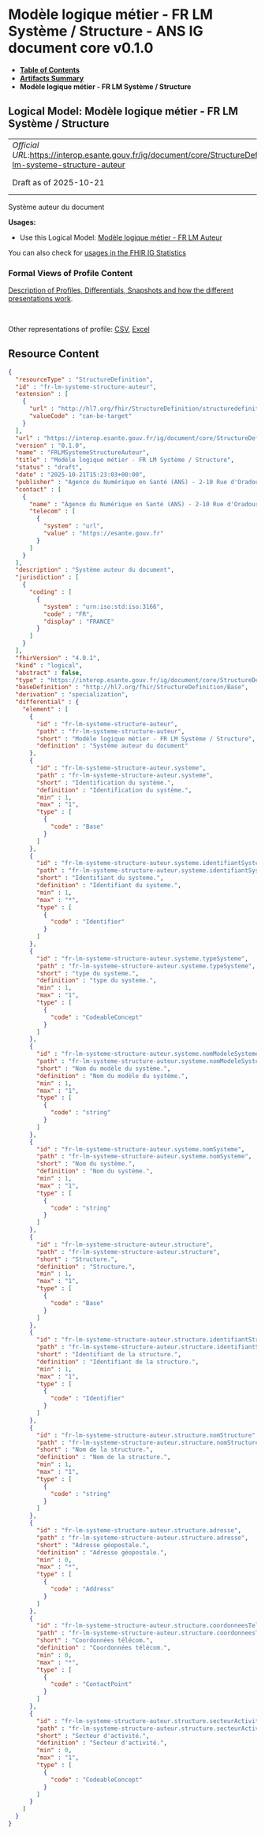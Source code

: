 # Modèle logique métier - FR LM Système / Structure - ANS IG document core v0.1.0

* [**Table of Contents**](toc.md)
* [**Artifacts Summary**](artifacts.md)
* **Modèle logique métier - FR LM Système / Structure**

## Logical Model: Modèle logique métier - FR LM Système / Structure 

| | |
| :--- | :--- |
| *Official URL*:https://interop.esante.gouv.fr/ig/document/core/StructureDefinition/fr-lm-systeme-structure-auteur | *Version*:0.1.0 |
| Draft as of 2025-10-21 | *Computable Name*:FRLMSystemeStructureAuteur |

 
Système auteur du document 

**Usages:**

* Use this Logical Model: [Modèle logique métier - FR LM Auteur](StructureDefinition-fr-lm-auteur.md)

You can also check for [usages in the FHIR IG Statistics](https://packages2.fhir.org/xig/ans.document.fr.core|current/StructureDefinition/fr-lm-systeme-structure-auteur)

### Formal Views of Profile Content

 [Description of Profiles, Differentials, Snapshots and how the different presentations work](http://build.fhir.org/ig/FHIR/ig-guidance/readingIgs.html#structure-definitions). 

 

Other representations of profile: [CSV](StructureDefinition-fr-lm-systeme-structure-auteur.csv), [Excel](StructureDefinition-fr-lm-systeme-structure-auteur.xlsx) 



## Resource Content

```json
{
  "resourceType" : "StructureDefinition",
  "id" : "fr-lm-systeme-structure-auteur",
  "extension" : [
    {
      "url" : "http://hl7.org/fhir/StructureDefinition/structuredefinition-type-characteristics",
      "valueCode" : "can-be-target"
    }
  ],
  "url" : "https://interop.esante.gouv.fr/ig/document/core/StructureDefinition/fr-lm-systeme-structure-auteur",
  "version" : "0.1.0",
  "name" : "FRLMSystemeStructureAuteur",
  "title" : "Modèle logique métier - FR LM Système / Structure",
  "status" : "draft",
  "date" : "2025-10-21T15:23:03+00:00",
  "publisher" : "Agence du Numérique en Santé (ANS) - 2-10 Rue d'Oradour-sur-Glane, 75015 Paris",
  "contact" : [
    {
      "name" : "Agence du Numérique en Santé (ANS) - 2-10 Rue d'Oradour-sur-Glane, 75015 Paris",
      "telecom" : [
        {
          "system" : "url",
          "value" : "https://esante.gouv.fr"
        }
      ]
    }
  ],
  "description" : "Système auteur du document",
  "jurisdiction" : [
    {
      "coding" : [
        {
          "system" : "urn:iso:std:iso:3166",
          "code" : "FR",
          "display" : "FRANCE"
        }
      ]
    }
  ],
  "fhirVersion" : "4.0.1",
  "kind" : "logical",
  "abstract" : false,
  "type" : "https://interop.esante.gouv.fr/ig/document/core/StructureDefinition/fr-lm-systeme-structure-auteur",
  "baseDefinition" : "http://hl7.org/fhir/StructureDefinition/Base",
  "derivation" : "specialization",
  "differential" : {
    "element" : [
      {
        "id" : "fr-lm-systeme-structure-auteur",
        "path" : "fr-lm-systeme-structure-auteur",
        "short" : "Modèle logique métier - FR LM Système / Structure",
        "definition" : "Système auteur du document"
      },
      {
        "id" : "fr-lm-systeme-structure-auteur.systeme",
        "path" : "fr-lm-systeme-structure-auteur.systeme",
        "short" : "Identification du système.",
        "definition" : "Identification du système.",
        "min" : 1,
        "max" : "1",
        "type" : [
          {
            "code" : "Base"
          }
        ]
      },
      {
        "id" : "fr-lm-systeme-structure-auteur.systeme.identifiantSysteme",
        "path" : "fr-lm-systeme-structure-auteur.systeme.identifiantSysteme",
        "short" : "Identifiant du systeme.",
        "definition" : "Identifiant du systeme.",
        "min" : 1,
        "max" : "*",
        "type" : [
          {
            "code" : "Identifier"
          }
        ]
      },
      {
        "id" : "fr-lm-systeme-structure-auteur.systeme.typeSysteme",
        "path" : "fr-lm-systeme-structure-auteur.systeme.typeSysteme",
        "short" : "type du systeme.",
        "definition" : "type du systeme.",
        "min" : 1,
        "max" : "1",
        "type" : [
          {
            "code" : "CodeableConcept"
          }
        ]
      },
      {
        "id" : "fr-lm-systeme-structure-auteur.systeme.nomModeleSysteme",
        "path" : "fr-lm-systeme-structure-auteur.systeme.nomModeleSysteme",
        "short" : "Nom du modèle du système.",
        "definition" : "Nom du modèle du système.",
        "min" : 1,
        "max" : "1",
        "type" : [
          {
            "code" : "string"
          }
        ]
      },
      {
        "id" : "fr-lm-systeme-structure-auteur.systeme.nomSysteme",
        "path" : "fr-lm-systeme-structure-auteur.systeme.nomSysteme",
        "short" : "Nom du système.",
        "definition" : "Nom du système.",
        "min" : 1,
        "max" : "1",
        "type" : [
          {
            "code" : "string"
          }
        ]
      },
      {
        "id" : "fr-lm-systeme-structure-auteur.structure",
        "path" : "fr-lm-systeme-structure-auteur.structure",
        "short" : "Structure.",
        "definition" : "Structure.",
        "min" : 1,
        "max" : "1",
        "type" : [
          {
            "code" : "Base"
          }
        ]
      },
      {
        "id" : "fr-lm-systeme-structure-auteur.structure.identifiantStructure",
        "path" : "fr-lm-systeme-structure-auteur.structure.identifiantStructure",
        "short" : "Identifiant de la structure.",
        "definition" : "Identifiant de la structure.",
        "min" : 1,
        "max" : "1",
        "type" : [
          {
            "code" : "Identifier"
          }
        ]
      },
      {
        "id" : "fr-lm-systeme-structure-auteur.structure.nomStructure",
        "path" : "fr-lm-systeme-structure-auteur.structure.nomStructure",
        "short" : "Nom de la structure.",
        "definition" : "Nom de la structure.",
        "min" : 1,
        "max" : "1",
        "type" : [
          {
            "code" : "string"
          }
        ]
      },
      {
        "id" : "fr-lm-systeme-structure-auteur.structure.adresse",
        "path" : "fr-lm-systeme-structure-auteur.structure.adresse",
        "short" : "Adresse géopostale.",
        "definition" : "Adresse géopostale.",
        "min" : 0,
        "max" : "*",
        "type" : [
          {
            "code" : "Address"
          }
        ]
      },
      {
        "id" : "fr-lm-systeme-structure-auteur.structure.coordonneesTelecom",
        "path" : "fr-lm-systeme-structure-auteur.structure.coordonneesTelecom",
        "short" : "Coordonnées télécom.",
        "definition" : "Coordonnées télécom.",
        "min" : 0,
        "max" : "*",
        "type" : [
          {
            "code" : "ContactPoint"
          }
        ]
      },
      {
        "id" : "fr-lm-systeme-structure-auteur.structure.secteurActivite",
        "path" : "fr-lm-systeme-structure-auteur.structure.secteurActivite",
        "short" : "Secteur d'activité.",
        "definition" : "Secteur d'activité.",
        "min" : 0,
        "max" : "1",
        "type" : [
          {
            "code" : "CodeableConcept"
          }
        ]
      }
    ]
  }
}

```
